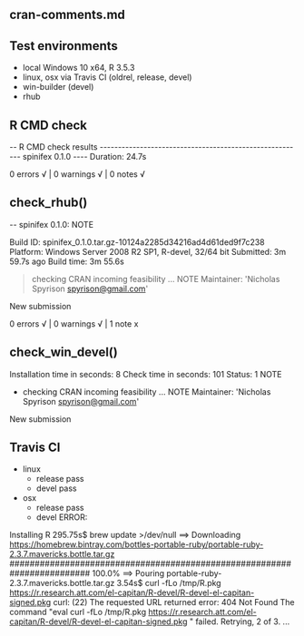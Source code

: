 ## cran-comments.md

## Test environments
* local Windows 10 x64, R 3.5.3
* linux, osx via Travis CI (oldrel, release, devel)
* win-builder (devel)
* rhub


## R CMD check

-- R CMD check results -------------------------------------------------------- spinifex 0.1.0 ----
Duration: 24.7s

0 errors √ | 0 warnings √ | 0 notes √


## check_rhub()

-- spinifex 0.1.0: NOTE

  Build ID:   spinifex_0.1.0.tar.gz-10124a2285d34216ad4d61ded9f7c238
  Platform:   Windows Server 2008 R2 SP1, R-devel, 32/64 bit
  Submitted:  3m 59.7s ago
  Build time: 3m 55.6s

> checking CRAN incoming feasibility ... NOTE
  Maintainer: 'Nicholas Spyrison <spyrison@gmail.com>'
  
  New submission

0 errors √ | 0 warnings √ | 1 note x


## check_win_devel()

Installation time in seconds: 8
Check time in seconds: 101
Status: 1 NOTE

* checking CRAN incoming feasibility ... NOTE
Maintainer: 'Nicholas Spyrison <spyrison@gmail.com>'

New submission


## Travis CI

- linux
    - release pass
    - devel pass
- osx
    - release pass
    - devel ERROR:
    
Installing R
295.75s$ brew update >/dev/null
==> Downloading https://homebrew.bintray.com/bottles-portable-ruby/portable-ruby-2.3.7.mavericks.bottle.tar.gz
######################################################################## 100.0%
==> Pouring portable-ruby-2.3.7.mavericks.bottle.tar.gz
3.54s$ curl -fLo /tmp/R.pkg https://r.research.att.com/el-capitan/R-devel/R-devel-el-capitan-signed.pkg
curl: (22) The requested URL returned error: 404 Not Found
The command "eval curl -fLo /tmp/R.pkg https://r.research.att.com/el-capitan/R-devel/R-devel-el-capitan-signed.pkg " failed. Retrying, 2 of 3.
...

    
